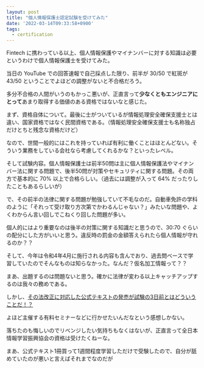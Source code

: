 ```yaml
---
layout: post
title: "個人情報保護士認定試験を受けてみた"
date: '2022-03-14T09:33:58+0900'
tags:
  - certification
---
```


Fintech に携わっている以上、個人情報保護やマイナンバーに対する知識は必要というわけで個人情報保護士を受けてみた。

当日の YouTube での回答速報で自己採点した限り、前半が 30/50 で紅斑が 43/50 ということでよほどの調整がないと不合格だろう。

多分不合格の人間がいうのもかっこ悪いが、正直言って**少なくともエンジニアにとって**あまり取得する価値のある資格ではないなと感じた。

まず、資格自体について。最後に士がついているが情報処理安全確保支援士とは違い、国家資格ではなく民間資格である。（情報処理安全確保支援士も名称独占だけとちと残念な資格だけど）

なので、世間一般的にはこれを持っていれば有利に働くことはほとんどない。そういう業務をしている会社なら考慮してくれるかな？といったレベル。

そして試験内容。個人情報保護士は前半50問は主に個人情報保護法やマイナンバー法に関する問題で、後半50問が対策やセキュリティに関する問題。その両方で基本的に 70% 以上で合格らしい。（過去には調整が入って 64% だったりしたこともあるらしいが）

で、その前半の法律に関する問題が勉強していて不毛なのだ。自動車免許の学科のように「それって受け取り方次第でかわるんじゃない？」みたいな問題や、よくわからん言い回しでこねくり回した問題が多い。

個人的にはより重要なのは後半の対策に関する知識だと思うので、30:70 ぐらいの配分にした方がいいと思う。違反時の罰金の金額答えられたら個人情報が守れるのか？？

そして、今年は令和4年4月に施行される内容も含んでおり、過去問ベースで学習していたのでそんなものは知らなかった。なんだ？仮名加工情報って？？

まあ、出題するのは問題ないと思う。確かに法律が変わる以上キャッチアップするのは我々の務めである。

しかし、[その法改正に対応した公式テキストの発売が試験の3日前とはどういうことだ！？](https://twitter.com/shosen_bt_pc/status/1502226429098233857)

よほど主催する有料セミナーなどに行かせたいんだなという感想しかない。

落ちたのも悔しいのでリベンジしたい気持ちもなくはないが、正直言って全日本情報学習振興協会の資格は受けたくねーな。

まあ、公式テキスト1冊買って1週間程度学習しただけで受験したので、自分が舐めていたのが悪いと言えばそれまでなのだが
